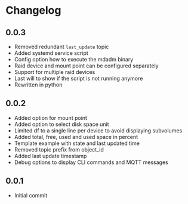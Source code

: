 # Changelog

## 0.0.3

 - Removed redundant `last_update` topic
 - Added systemd service script
 - Config option how to execute the mdadm binary
 - Raid device and mount point can be configured separately
 - Support for multiple raid devices
 - Last will to show if the script is not running anymore
 - Rewritten in python

## 0.0.2

 - Added option for mount point
 - Added option to select disk space unit
 - Limited df to a single line per device to avoid displaying subvolumes
 - Added total, free, used and used space in percent
 - Template example with state and last updated time
 - Removed topic prefix from object_id
 - Added last update timestamp
 - Debug options to display CLI commands and MQTT messages

## 0.0.1

- Initial commit

